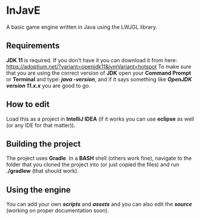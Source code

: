 # InJavE
A basic game engine written in Java using the LWJGL library.

## Requirements
**JDK 11** is required. If you don't have it you can download it from here: https://adoptium.net/?variant=openjdk11&jvmVariant=hotspot
To make sure that you are using the correct version of **JDK** open your **Command Prompt** or **Terminal** and type: ***java -version***, and if it says something like
***OpenJDK version 11.x.x*** you are good to go.

## How to edit
Load this as a project in **IntelliJ IDEA** (if it works you can use **eclipse** as well (or any IDE for that matter)).

## Building the project
The project uses **Gradle**. In a **BASH** shell (others work fine), navigate to the folder that you cloned the project into (or just copied the files) and run **./gradlew** (that should work).

## Using the engine
You can add your own ***scripts*** and ***assets*** and you can also edit the ***source*** (working on proper documentation soon).
